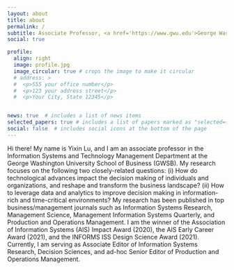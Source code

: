 ```yaml
---
layout: about
title: about
permalink: /
subtitle: Associate Professor, <a href='https://www.gwu.edu'>George Washington University</a>
social: true

profile:
  align: right
  image: profile.jpg
  image_circular: true # crops the image to make it circular
  # address: >
  #  <p>555 your office number</p>
  #  <p>123 your address street</p>
  #  <p>Your City, State 12345</p>


news: true  # includes a list of news items
selected_papers: true # includes a list of papers marked as "selected={true}"
social: false  # includes social icons at the bottom of the page
---
```


Hi there! My name is Yixin Lu, and I am an associate professor in the Information Systems and Technology Management Department at the George Washington University School of Business (GWSB). My research focuses on the following two closely-related questions: (i) How do technological advances impact the decision making of individuals and organizations, and reshape and transform the business landscape? (ii) How to leverage data and analytics to improve decision making in information-rich and time-critical environments? My research has been published in top business/management journals such as Information Systems Research, Management Science, Management Information Systems Quarterly, and Production and Operations Management. I am the winner of the Association of Information Systems (AIS) Impact Award (2020), the AIS Early Career Award (2021), and the INFORMS ISS Design Science Award (2021). Currently, I am serving as Associate Editor of Information Systems Research, Decision Sciences, and ad-hoc Senior Editor of Production and Operations Management.
